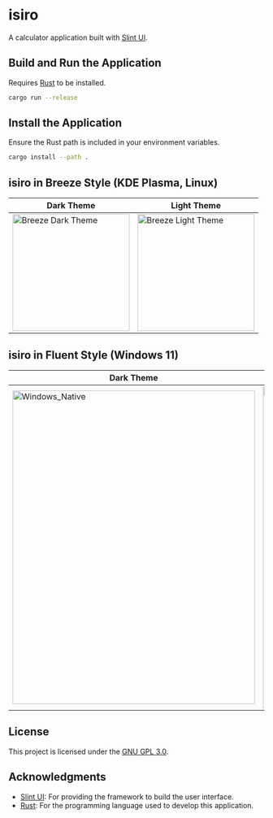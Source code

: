 # isiro
A calculator application built with [Slint UI](https://slint.dev/).

## Build and Run the Application
Requires [Rust](https://www.rust-lang.org/) to be installed.

```bash
cargo run --release
```

## Install the Application
Ensure the Rust path is included in your environment variables.

```bash
cargo install --path .
```

## isiro in Breeze Style (KDE Plasma, Linux)

| Dark Theme | Light Theme |
|------------|-------------|
| <img width="230" alt="Breeze Dark Theme" src="https://github.com/user-attachments/assets/a55a2b07-4251-4925-b513-bbe145aa4ff0" /> | <img width="230" alt="Breeze Light Theme" src="https://github.com/user-attachments/assets/e2133a13-7070-4bd1-a158-c61a1946d804" /> |




## isiro in Fluent Style (Windows 11)

| Dark Theme | Light Theme |
|------------|-------------|
| <img width="477" height="617" alt="Windows_Native" src="https://github.com/user-attachments/assets/9317d7dc-2c55-46af-96ca-2b751a8e8dc7" /> | <img width="508" height="633" alt="Windows_Native_Light" src="https://github.com/user-attachments/assets/22eef946-164b-4f4e-9f5a-941b593c64b4" /> |



## License
This project is licensed under the [GNU GPL 3.0](LICENSE).

## Acknowledgments
- [Slint UI](https://slint.dev/): For providing the framework to build the user interface.
- [Rust](https://www.rust-lang.org/): For the programming language used to develop this application.
